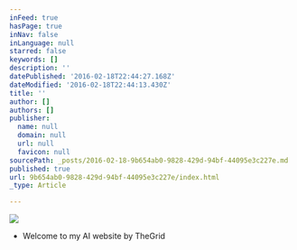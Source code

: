 ```yaml
---
inFeed: true
hasPage: true
inNav: false
inLanguage: null
starred: false
keywords: []
description: ''
datePublished: '2016-02-18T22:44:27.168Z'
dateModified: '2016-02-18T22:44:13.430Z'
title: ''
author: []
authors: []
publisher:
  name: null
  domain: null
  url: null
  favicon: null
sourcePath: _posts/2016-02-18-9b654ab0-9828-429d-94bf-44095e3c227e.md
published: true
url: 9b654ab0-9828-429d-94bf-44095e3c227e/index.html
_type: Article

---
```

![](https://s3-us-west-2.amazonaws.com/the-grid-img/p/98bb960f540ac8c3c9db368cc84900934faf4771.jpg)

* Welcome to my AI website by TheGrid